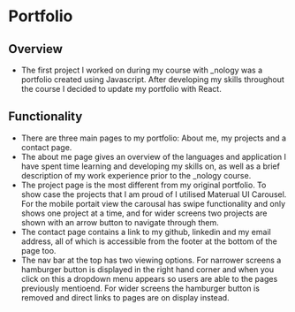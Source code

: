 <h1>Portfolio</h1>

<h2>Overview</h2>
<ul>
    <li>The first project I worked on during my course with _nology was a portfolio created using Javascript. After developing my skills throughout the course I decided to update my portfolio with React.</li>
</ul>

<h2>Functionality</h2>
<ul>
    <li>There are three main pages to my portfolio: About me, my projects and a contact page.</li>
    <li>The about me page gives an overview of the languages and application I have spent time learning and developing my skills on, as well as a brief description of my work experience prior to the _nology course.</li>
    <li>The project page is the most different from my original portfolio. To show case the projects that I am proud of I utilised Materual UI Carousel. For the mobile portait view the carousal has swipe functionality and only shows one project at a time, and for wider screens two projects are shown with an arrow button to navigate through them.
    <li>The contact page contains a link to my github, linkedin and my email address, all of which is accessible from the footer at the bottom of the page too.</li>
    <li>The nav bar at the top has two viewing options. For narrower screens a hamburger button is displayed in the right hand corner and when you click on this a dropdown menu appears so users are able to the pages previously mentioend. For wider screens the hamburger button is removed and direct links to pages are on display instead. </li>

</li>
</ul>
